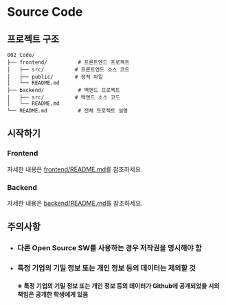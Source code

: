 # Source Code

## 프로젝트 구조
```
002 Code/
├── frontend/          # 프론트엔드 프로젝트
│   ├── src/          # 프론트엔드 소스 코드
│   ├── public/       # 정적 파일
│   └── README.md
├── backend/           # 백엔드 프로젝트
│   ├── src/          # 백엔드 소스 코드
│   └── README.md
└── README.md          # 전체 프로젝트 설명
```

## 시작하기

### Frontend
자세한 내용은 [frontend/README.md](frontend/README.md)를 참조하세요.

### Backend
자세한 내용은 [backend/README.md](backend/README.md)를 참조하세요.

## 주의사항
- ### 다른 Open Source SW를 사용하는 경우 저작권을 명시해야 함
- ### 특정 기업의 기밀 정보 또는 개인 정보 등의 데이터는 제외할 것
  #### ※  특정 기업의 기밀 정보 또는 개인 정보 등의 데이터가 Github에 공개되었을 시의 책임은 공개한 학생에게 있음
